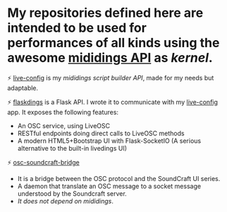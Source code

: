 # My repositories defined here are intended to be used for performances of all kinds using the awesome [mididings API](https://github.com/mididings/mididings) as *kernel*.

⚡ [live-config](https://github.com/stefets/live-config) is my *mididings script builder API*, made for my needs but adaptable.

⚡ [flaskdings](https://github.com/stefets/flaskdings) is a Flask API. I wrote it to communicate with my [live-config](https://github.com/stefets/live-config) app. It exposes the following features:
* An OSC service, using LiveOSC
* RESTful endpoints doing direct calls to LiveOSC methods
* A modern HTML5+Bootstrap UI with Flask-SocketIO (A serious alternative to the built-in livedings UI)

⚡ [osc-soundcraft-bridge](https://github.com/stefets/osc-soundcraft-bridge) 
* It is a bridge between the OSC protocol and the SoundCraft UI series. 
* A daemon that translate an OSC message to a socket message understood by the Soundcraft server.
* *It does not depend on mididings*. 
